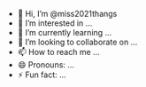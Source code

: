 - 👋 Hi, I’m @miss2021thangs
- 👀 I’m interested in ...
- 🌱 I’m currently learning ...
- 💞️ I’m looking to collaborate on ...
- 📫 How to reach me ...
- 😄 Pronouns: ...
- ⚡ Fun fact: ...

<!---
miss2021thangs/miss2021thangs is a ✨ special ✨ repository because its `README.md` (this file) appears on your GitHub profile.
You can click the Preview link to take a look at your changes.
--->
